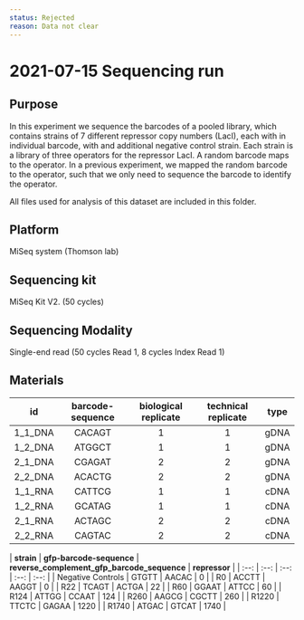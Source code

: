 ```yaml
---
status: Rejected
reason: Data not clear
---
```


# 2021-07-15 Sequencing run

## Purpose
In this experiment we sequence the barcodes of a pooled library, which contains
strains of 7 different repressor copy numbers (LacI), each with in individual barcode, with
and additional negative control strain. Each strain is a library of three operators for
the repressor LacI. A random barcode maps to the operator. In a previous experiment, we
mapped the random barcode to the operator, such that we only need to sequence the
barcode to identify the operator.

All files used for analysis of this dataset are included in this folder.

## Platform
MiSeq system (Thomson lab)

## Sequencing kit
MiSeq Kit V2.  (50 cycles)

## Sequencing Modality
Single-end read (50 cycles Read 1, 8 cycles Index Read 1)

## Materials

| **id** | **barcode-sequence** | **biological replicate** | **technical replicate** | **type** |
| :--: | :--: | :--: | :--: | :--: |
| 1_1_DNA | CACAGT | 1 | 1 | gDNA |
| 1_2_DNA |	ATGGCT | 1 | 1 | gDNA | 
| 2_1_DNA |	CGAGAT | 2 | 2 | gDNA |
| 2_2_DNA |	ACACTG | 2 | 2 | gDNA |
| 1_1_RNA |	CATTCG | 1 | 1 | cDNA |
| 1_2_RNA |	GCATAG | 1 | 1 | cDNA |
| 2_1_RNA |	ACTAGC | 2 | 2 | cDNA |
| 2_2_RNA |	CAGTAC | 2 | 2 | cDNA |


| **strain** | **gfp-barcode-sequence** | **reverse_complement_gfp_barcode_sequence** | **repressor** |
| :--: | :--: | :--: | :--: | :--: |
| Negative Controls | GTGTT | AACAC | 0 |
| R0 | ACCTT | AAGGT | 0 |
| R22 | TCAGT | ACTGA | 22 |
| R60 | GGAAT | ATTCC | 60 |
| R124 | ATTGG | CCAAT | 124 |
| R260 | AAGCG | CGCTT | 260 |
| R1220 | TTCTC | GAGAA | 1220 |
| R1740 | ATGAC | GTCAT | 1740 |